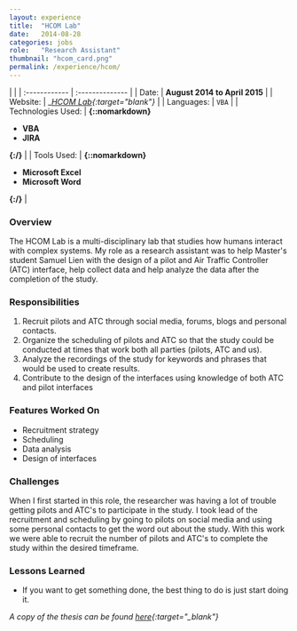 ```yaml
---
layout: experience
title:  "HCOM Lab"
date:   2014-08-28
categories: jobs
role:	"Research Assistant"
thumbnail: "hcom_card.png"
permalink: /experience/hcom/
---
```

|                      |
| :------------ | :-------------- |
| Date:      | __August 2014 to April 2015__ |
| Website:     |    __[HCOM Lab][hcom-lab]{:target="_blank"}__   |
| Languages:  | `VBA` |
| Technologies Used: |  __{::nomarkdown}<ul><li>VBA</li><li>JIRA</li></ul>{:/}__ |
| Tools Used: |  __{::nomarkdown}<ul><li>Microsoft Excel</li><li>Microsoft Word</li></ul>{:/}__ |

### Overview

The HCOM Lab is a multi-disciplinary lab that studies how humans interact with complex systems. My role as a research assistant was to help Master's student Samuel Lien with the design of a pilot and Air Traffic Controller (ATC) interface, help collect data and help analyze the data after the completion of the study.

### Responsibilities

1. Recruit pilots and ATC through social media, forums, blogs and personal contacts.
2. Organize the scheduling of pilots and ATC so that the study could be conducted at times that work both all parties (pilots, ATC and us).
3. Analyze the recordings of the study for keywords and phrases that would be used to create results.
4. Contribute to the design of the interfaces using knowledge of both ATC and pilot interfaces

### Features Worked On

- Recruitment strategy
- Scheduling
- Data analysis
- Design of interfaces

### Challenges

When I first started in this role, the researcher was having a lot of trouble getting pilots and ATC's to participate in the study. I took lead of the recruitment and scheduling by going to pilots on social media and using some personal contacts to get the word out about the study. With this work we were able to recruit the number of pilots and ATC's to complete the study within the desired timeframe.

### Lessons Learned

- If you want to get something done, the best thing to do is just start doing it.

*A copy of the thesis can be found [here][lien-thesis]{:target="_blank"}*

[hcom-lab]: https://uwaterloo.ca/humans-complex-systems-lab/about-humans-complex-systems-lab
[lien-thesis]: https://uwspace.uwaterloo.ca/bitstream/handle/10012/9633/Lien_Song-Chyi.pdf?sequence=3
